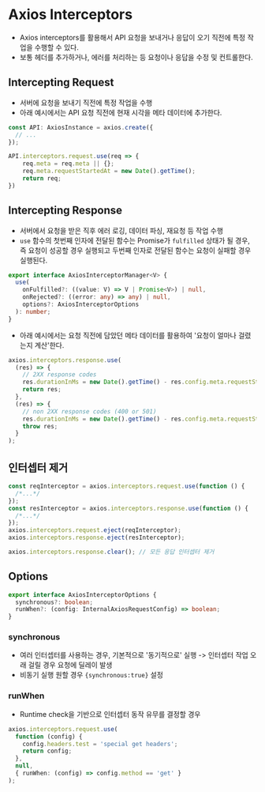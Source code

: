 # Axios Interceptors

- Axios interceptors를 활용해서 API 요청을 보내거나 응답이 오기 직전에 특정 작업을 수행할 수 있다.
- 보통 헤더를 추가하거나, 에러를 처리하는 등 요청이나 응답을 수정 및 컨트롤한다.

## Intercepting Request

- 서버에 요청을 보내기 직전에 특정 작업을 수행
- 아래 예시에서는 API 요청 직전에 현재 시각을 메타 데이터에 추가한다.

```js
const API: AxiosInstance = axios.create({
  // ...
});

API.interceptors.request.use(req => {
	req.meta = req.meta || {};
	req.meta.requestStartedAt = new Date().getTime();
	return req;
})
```

## Intercepting Response

- 서버에서 요청을 받은 직후 에러 로깅, 데이터 파싱, 재요청 등 작업 수행
- `use` 함수의 첫번째 인자에 전달된 함수는 Promise가 `fulfilled` 상태가 될 경우, 즉 요청이 성공할 경우 실행되고 두번째 인자로 전달된 함수는 요청이 실패할 경우 실행된다.

```ts
export interface AxiosInterceptorManager<V> {
  use(
    onFulfilled?: ((value: V) => V | Promise<V>) | null,
    onRejected?: ((error: any) => any) | null,
    options?: AxiosInterceptorOptions
  ): number;
}
```

- 아래 예시에서는 요청 직전에 담았던 메타 데이터를 활용하여 '요청이 얼마나 걸렸는지 계산'한다.

```js
axios.interceptors.response.use(
  (res) => {
    // 2XX response codes
    res.durationInMs = new Date().getTime() - res.config.meta.requestStartedAt;
    return res;
  },
  (res) => {
    // non 2XX response codes (400 or 501)
    res.durationInMs = new Date().getTime() - res.config.meta.requestStartedAt;
    throw res;
  }
);
```

## 인터셉터 제거

```ts
const reqInterceptor = axios.interceptors.request.use(function () {
  /*...*/
});
const resInterceptor = axios.interceptors.response.use(function () {
  /*...*/
});
axios.interceptors.request.eject(reqInterceptor);
axios.interceptors.response.eject(resInterceptor);

axios.interceptors.response.clear(); // 모든 응답 인터셉터 제거
```

## Options

```ts
export interface AxiosInterceptorOptions {
  synchronous?: boolean;
  runWhen?: (config: InternalAxiosRequestConfig) => boolean;
}
```

### synchronous

- 여러 인터셉터를 사용하는 경우, 기본적으로 '동기적으로' 실행 -> 인터셉터 작업 오래 걸릴 경우 요청에 딜레이 발생
- 비동기 실행 원할 경우 `{synchronous:true}` 설정

### runWhen

- Runtime check을 기반으로 인터셉터 동작 유무를 결정할 경우

```ts
axios.interceptors.request.use(
  function (config) {
    config.headers.test = 'special get headers';
    return config;
  },
  null,
  { runWhen: (config) => config.method == 'get' }
);
```
